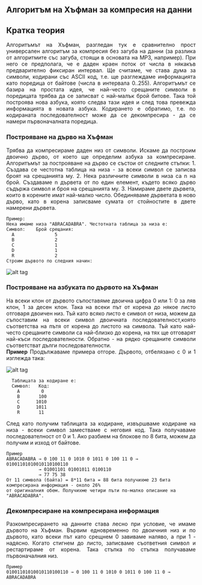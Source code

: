 ## Алгоритъм на Хъфман за компресия на данни

## Кратка теория
<p align="justify">
Алгоритъмът на Хъфман, разгледан тук е сравнително прост универсален алгоритъм за компресия без загуба на данни (за разлика от алгоритмите със загуба, 
стоящи в основата на MP3, например). При него се предполага, че е даден краен поток от числа в някакъв предварително фиксиран интервал. Ще считаме, 
че става дума за символи, кодирани със ASCII код, т.е. ще разглеждаме информацията като поредица от байтове (числа в интервала 0..255). Алгоритъмът 
се базира на простата идея, че най-често срещаните символи в поредицата трябва да се записват с най-малък брой битове. Така той построява нова азбука, 
която следва тази идея и след това превежда информацията в новата азбука. Кодирането е обратимо, т.е. по кодираната последователност може да се декомпресира - 
да се намери първоначалната поредица.
</p>

### Построяване на дърво на Хъфман
<p align="justify">
Трябва да компресираме даден низ от символи. Искаме да построим двоично дърво, от което ще определим азбука за компресиране.
Алгоритъмът за построяване на дърво се състои от следните стъпки:
1. Създава се честотна таблица на низа - за всеки символ се записва броят на срещанията му.
2. Нека различните символи в низа са n на брой. Създаваме n дървета от по един елемент, където всяко дърво съдържа символ и броя на срещанията му.
3. Намираме двете дървета, които в корените имат най-малко число. Обединяваме дърветата в ново дърво, като в корена записваме сумата от стойностите в двете 
намерени дървета.
</p>

```
Пример:
Нека имаме низа "ABRACADABRA". Честотната таблица за низа е:
Символ:    Брой срещания:
  A               5
  B               2
  C               1
  D               1
  R               2
Строим дървото по следния начин:
```

![alt tag](https://github.com/milenaangelova1/DiscreteStructures/blob/master/images/huffman1.png)

### Построяване на азбуката по дървото на Хъфман
<p align="justify">
  На всеки клон от дървото съпоставяме двоична цифра 0 или 1: 0 за ляв клон, 1 за десен клон. Така на всеки път от корена до някое листо отговаря двоичен низ. Тъй като всяко листо е символ от низа, можем да съпоставим на всеки символ двоичната последователност,която съответства на пътя от корена до листото на символа. Тъй като най-често срещаните символи са най-близко до корена, на тях ще отговарят най-къси последователности. Обратно - на рядко срещаните символи съответстват дълги последователности. <br>
  <b>Пример</b>
  Продължаваме примера отгоре. Дървото, отбелязано с 0 и 1 изглежда така:
</p>

![alt tag](https://github.com/milenaangelova1/DiscreteStructures/blob/master/images/huffman2.png)

```
  Таблицата за кодиране е:
  Символ:   Код:
    A        0
    B       100
    C      1010
    D      1011
    R       11
```
<p align="justify">
След като получим таблицата за кодиране, извършваме кодиране на низа - всеки символ заместваме с неговия код. Така получаваме последователност от 0 и 1. Ако разбием на блокове по 8 бита, можем да получим и изход от байтове. 
</p>

```
Пример
ABRACADABRA → 0 100 11 0 1010 0 1011 0 100 11 0 → 01001101010010110100110 
            → 01001101 01001011 0100110
            → 77 75 38
От 11 символа (байта) = 8*11 бита = 88 бита получихме 23 бита компресирана информация - около 26% 
от оригиналния обем. Получихме четири пъти по-малко описание на "ABRACADABRA".
```

### Декомпресиране на компресирана информация
<p align="justify">
Разкомпресирането на данните става лесно при условие, че имаме дървото на Хъфман. Вървим едновременно по двоичния низ и по дървото, като всеки път като срещнем 0 завиваме наляво, а при 1 - надясно. Когато стигнем до листо, записваме съответния символ и рестартираме от корена. Така стъпка по стъпка получаваме първоначалния низ.
</p>

```
Пример
01001101010010110100110 → 0 100 11 0 1010 0 1011 0 100 11 0 → ABRACADABRA
```
